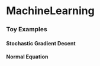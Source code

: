 MachineLearning
===============

### Toy Examples<br>
#### Stochastic Gradient Decent<br>
#### Normal Equation

